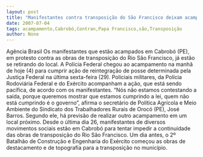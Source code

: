 ```yaml
---
layout: post
title: "Manifestantes contra transposição do São Francisco deixam acampamento em Cabrobó "
date: 2007-07-04
tags: acampamento,Cabrobó,Contran,Papa Francisco,são,Transposição
author: None
---
```

Ag&ecirc;ncia Brasil
Os manifestantes que est&atilde;o acampados em Cabrob&oacute; (PE), em protesto contra as obras de transposi&ccedil;&atilde;o do Rio S&atilde;o Francisco, j&aacute; est&atilde;o se retirando do local. A Pol&iacute;cia Federal chegou ao acampamento na manh&atilde; de hoje (4) para cumprir a&ccedil;&atilde;o de reintegra&ccedil;&atilde;o de posse determinada pela Justi&ccedil;a Federal na &uacute;ltima sexta-feira (29).
Policiais militares, da Pol&iacute;cia Rodovi&aacute;ria Federal e do Ex&eacute;rcito acompanham a a&ccedil;&atilde;o, que est&aacute; sendo pac&iacute;fica, de acordo com os manifestantes. &ldquo;N&oacute;s n&atilde;o estamos contestando a sa&iacute;da, porque queremos mostrar que estamos cumprindo a lei, quem n&atilde;o est&aacute; cumprindo &eacute; o governo&rdquo;, afirma o secret&aacute;rio de Pol&iacute;tica Agr&iacute;cola e Meio Ambiente do Sindicato dos Trabalhadores Rurais de Oroc&oacute; (PE), Jos&eacute; Barros. Segundo ele, h&aacute; previs&atilde;o de realizar outro acampamento em um local pr&oacute;ximo.
Desde o &uacute;ltima dia 26, manifestantes de diversos movimentos sociais est&atilde;o em Cabrob&oacute; para tentar impedir a continuidade das obras de transposi&ccedil;&atilde;o do Rio S&atilde;o Francisco. Um dia antes, o 2&ordm; Batalh&atilde;o de Constru&ccedil;&atilde;o e Engenharia do Ex&eacute;rcito come&ccedil;ou as obras de destacamento e de topografia para a transposi&ccedil;&atilde;o no munic&iacute;pio. 